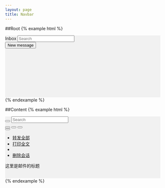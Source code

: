 ```yaml
---
layout: page
title: Navbar
---
```


##Root
{% example html %}
<div style='height:200px;width:100%;background-color:#f1f1f1'>
  <div class='mc-navbar'>
    <div class='mc-navbar-titlearea'>
        <span class='mc-navbar-title'>Inbox</span>
        <input type="text" class="mc-searchfield" placeholder="Search">
    </div>
    <div class='mc-navbar-functionarea'>
        <button class='mc-navbar-newbutton'>New message</button>
    </div>
  </div>
</div>
{% endexample %}

##Content
{% example html %}
<div style='height:200px;width:100%;background-color:#f1f1f1'>
  <div class='mc-navbar'>
    <div class='mc-navbar-titlearea'>
        <button type="button" class="mc-navbar-backbutton">
          <span class="mc-icon-back" aria-hidden="true"></span>
        </button>
        <input type="text" class="mc-searchfield" placeholder="Search">
        <div class='mc-navbar-toolbutton'>
          <button type="button" class="mc-button-nobg">
            <span class="mc-icon-pin"></span>
          </button>
          <button type="button" class="mc-button-nobg">
            <span class="mc-icon-done"></span>
          </button>
          <button type="button" class="mc-button-nobg">
            <span class="mc-icon-label"></span>
          </button>
          <div class="btn-group">
            <button type="button" class="mc-button-nobg dropdown-toggle"  data-toggle="dropdown">
              <span class="mc-icon-more"></span>
            </button>
            <ul class="dropdown-menu" role="menu">
              <li><a href="#">转发全部</a></li>
              <li><a href="#">打印全文</a></li>
              <li class="divider"></li>
              <li><a href="#">删除会话</a></li>
            </ul>
          </div>
        </div>
    </div>
    <div class='mc-navbar-functionarea'>
      <div class='mc-navbar-subject'>这里是邮件的标题</div>
    </div>
  </div>
</div>
{% endexample %}
